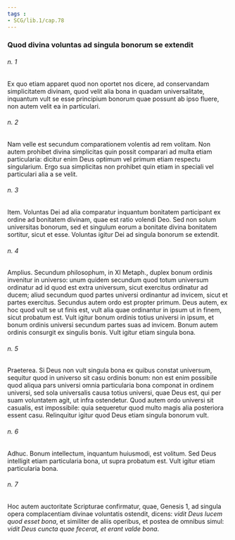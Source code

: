 ```yaml
---
tags : 
- SCG/lib.1/cap.78
---
```


### Quod divina voluntas ad singula bonorum se extendit

###### n. 1
Ex quo etiam apparet quod non oportet nos dicere, ad conservandam simplicitatem divinam, quod velit alia bona in quadam universalitate, inquantum vult se esse principium bonorum quae possunt ab ipso fluere, non autem velit ea in particulari.

###### n. 2
Nam velle est secundum comparationem volentis ad rem volitam. Non autem prohibet divina simplicitas quin possit comparari ad multa etiam particularia: dicitur enim Deus optimum vel primum etiam respectu singularium. Ergo sua simplicitas non prohibet quin etiam in speciali vel particulari alia a se velit.

###### n. 3
Item. Voluntas Dei ad alia comparatur inquantum bonitatem participant ex ordine ad bonitatem divinam, quae est ratio volendi Deo. Sed non solum universitas bonorum, sed et singulum eorum a bonitate divina bonitatem sortitur, sicut et esse. Voluntas igitur Dei ad singula bonorum se extendit.

###### n. 4
Amplius. Secundum philosophum, in XI Metaph., duplex bonum ordinis invenitur in universo: unum quidem secundum quod totum universum ordinatur ad id quod est extra universum, sicut exercitus ordinatur ad ducem; aliud secundum quod partes universi ordinantur ad invicem, sicut et partes exercitus. Secundus autem ordo est propter primum. Deus autem, ex hoc quod vult se ut finis est, vult alia quae ordinantur in ipsum ut in finem, sicut probatum est. Vult igitur bonum ordinis totius universi in ipsum, et bonum ordinis universi secundum partes suas ad invicem. Bonum autem ordinis consurgit ex singulis bonis. Vult igitur etiam singula bona.

###### n. 5
Praeterea. Si Deus non vult singula bona ex quibus constat universum, sequitur quod in universo sit casu ordinis bonum: non est enim possibile quod aliqua pars universi omnia particularia bona componat in ordinem universi, sed sola universalis causa totius universi, quae Deus est, qui per suam voluntatem agit, ut infra ostendetur. Quod autem ordo universi sit casualis, est impossibile: quia sequeretur quod multo magis alia posteriora essent casu. Relinquitur igitur quod Deus etiam singula bonorum vult.

###### n. 6
Adhuc. Bonum intellectum, inquantum huiusmodi, est volitum. Sed Deus intelligit etiam particularia bona, ut supra probatum est. Vult igitur etiam particularia bona.

###### n. 7
Hoc autem auctoritate Scripturae confirmatur, quae, Genesis 1, ad singula opera complacentiam divinae voluntatis ostendit, dicens: *vidit Deus lucem quod esset bona*, et similiter de aliis operibus, et postea de omnibus simul: *vidit Deus cuncta quae fecerat, et erant valde bona*.

